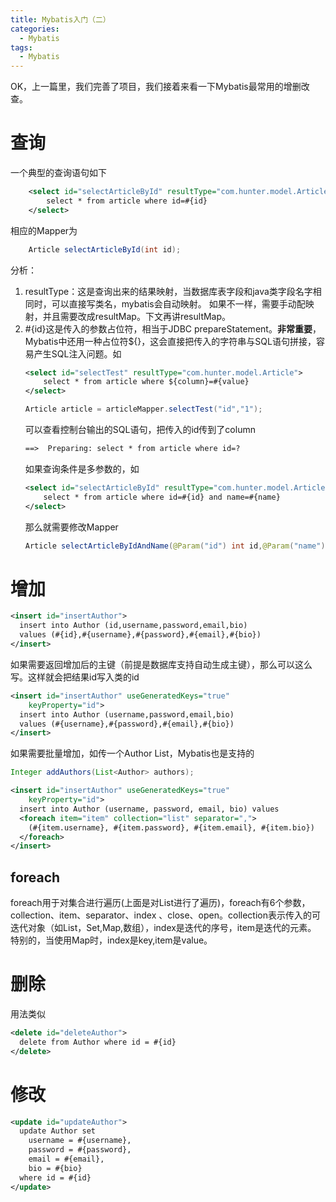 ```yaml
---
title: Mybatis入门（二）
categories:
  - Mybatis
tags:
  - Mybatis
---
```

OK，上一篇里，我们完善了项目，我们接着来看一下Mybatis最常用的增删改查。
<!--more-->
# 查询
一个典型的查询语句如下
```xml
    <select id="selectArticleById" resultType="com.hunter.model.Article">
        select * from article where id=#{id}
    </select>
```
相应的Mapper为
```java
    Article selectArticleById(int id);
```
分析：
1. resultType：这是查询出来的结果映射，当数据库表字段和java类字段名字相同时，可以直接写类名，mybatis会自动映射。 如果不一样，需要手动配映射，并且需要改成resultMap。下文再讲resultMap。
2. \#{id}这是传入的参数占位符，相当于JDBC prepareStatement。**非常重要**，Mybatis中还用一种占位符${}，这会直接把传入的字符串与SQL语句拼接，容易产生SQL注入问题。如
    ```xml
    <select id="selectTest" resultType="com.hunter.model.Article">
        select * from article where ${column}=#{value}
    </select>
    ```
    ```java
    Article article = articleMapper.selectTest("id","1");
    ```
    可以查看控制台输出的SQL语句，把传入的id传到了column
    ```xml
    ==>  Preparing: select * from article where id=?
    ```
    如果查询条件是多参数的，如
    ```xml
    <select id="selectArticleById" resultType="com.hunter.model.Article">
        select * from article where id=#{id} and name=#{name}
    </select>
    ```
    那么就需要修改Mapper
    ```java
    Article selectArticleByIdAndName(@Param("id") int id,@Param("name") String name);
    ```

# 增加

```xml
<insert id="insertAuthor">
  insert into Author (id,username,password,email,bio)
  values (#{id},#{username},#{password},#{email},#{bio})
</insert>
```
如果需要返回增加后的主键（前提是数据库支持自动生成主键），那么可以这么写。这样就会把结果id写入类的id
```xml
<insert id="insertAuthor" useGeneratedKeys="true"
    keyProperty="id">
  insert into Author (username,password,email,bio)
  values (#{username},#{password},#{email},#{bio})
</insert>
```
如果需要批量增加，如传一个Author List，Mybatis也是支持的
```java
Integer addAuthors(List<Author> authors);
```
```xml
<insert id="insertAuthor" useGeneratedKeys="true"
    keyProperty="id">
  insert into Author (username, password, email, bio) values
  <foreach item="item" collection="list" separator=",">
    (#{item.username}, #{item.password}, #{item.email}, #{item.bio})
  </foreach>
</insert>
```
## foreach
foreach用于对集合进行遍历(上面是对List进行了遍历)，foreach有6个参数，collection、item、separator、index
、close、open。collection表示传入的可迭代对象（如List，Set,Map,数组），index是迭代的序号，item是迭代的元素。
特别的，当使用Map时，index是key,item是value。
# 删除
用法类似
```xml
<delete id="deleteAuthor">
  delete from Author where id = #{id}
</delete>
```
# 修改
```xml
<update id="updateAuthor">
  update Author set
    username = #{username},
    password = #{password},
    email = #{email},
    bio = #{bio}
  where id = #{id}
</update>
```

